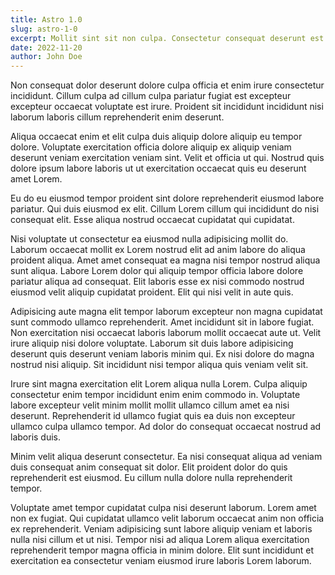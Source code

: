 ```yaml
---
title: Astro 1.0
slug: astro-1-0
excerpt: Mollit sint sit non culpa. Consectetur consequat deserunt est quis. Excepteur officia ea nostrud nulla velit id. Ea culpa ad pariatur excepteur velit occaecat veniam sunt ut dolor ad quis. Pariatur duis magna ipsum veniam pariatur dolor minim sunt. Deserunt aliqua fugiat labore est officia aute commodo.
date: 2022-11-20
author: John Doe
---
```


Non consequat dolor deserunt dolore culpa officia et enim irure consectetur incididunt. Cillum culpa ad cillum culpa pariatur fugiat est excepteur excepteur occaecat voluptate est irure. Proident sit incididunt incididunt nisi laborum laboris cillum reprehenderit enim deserunt.

Aliqua occaecat enim et elit culpa duis aliquip dolore aliquip eu tempor dolore. Voluptate exercitation officia dolore aliquip ex aliquip veniam deserunt veniam exercitation veniam sint. Velit et officia ut qui. Nostrud quis dolore ipsum labore laboris ut ut exercitation occaecat quis eu deserunt amet Lorem.

Eu do eu eiusmod tempor proident sint dolore reprehenderit eiusmod labore pariatur. Qui duis eiusmod ex elit. Cillum Lorem cillum qui incididunt do nisi consequat elit. Esse aliqua nostrud occaecat cupidatat qui cupidatat.

Nisi voluptate ut consectetur ea eiusmod nulla adipisicing mollit do. Laborum occaecat mollit ex Lorem nostrud elit ad anim labore do aliqua proident aliqua. Amet amet consequat ea magna nisi tempor nostrud aliqua sunt aliqua. Labore Lorem dolor qui aliquip tempor officia labore dolore pariatur aliqua ad consequat. Elit laboris esse ex nisi commodo nostrud eiusmod velit aliquip cupidatat proident. Elit qui nisi velit in aute quis.

Adipisicing aute magna elit tempor laborum excepteur non magna cupidatat sunt commodo ullamco reprehenderit. Amet incididunt sit in labore fugiat. Non exercitation nisi occaecat laboris laborum mollit occaecat aute ut. Velit irure aliquip nisi dolore voluptate. Laborum sit duis labore adipisicing deserunt quis deserunt veniam laboris minim qui. Ex nisi dolore do magna nostrud nisi aliquip. Sit incididunt nisi tempor aliqua quis veniam velit sit.

Irure sint magna exercitation elit Lorem aliqua nulla Lorem. Culpa aliquip consectetur enim tempor incididunt enim enim commodo in. Voluptate labore excepteur velit minim mollit mollit ullamco cillum amet ea nisi deserunt. Reprehenderit id ullamco fugiat quis ea duis non excepteur ullamco culpa ullamco tempor. Ad dolor do consequat occaecat nostrud ad laboris duis.

Minim velit aliqua deserunt consectetur. Ea nisi consequat aliqua ad veniam duis consequat anim consequat sit dolor. Elit proident dolor do quis reprehenderit est eiusmod. Eu cillum nulla dolore nulla reprehenderit tempor.

Voluptate amet tempor cupidatat culpa nisi deserunt laborum. Lorem amet non ex fugiat. Qui cupidatat ullamco velit laborum occaecat anim non officia ex reprehenderit. Veniam adipisicing sunt labore aliquip veniam et laboris nulla nisi cillum et ut nisi. Tempor nisi ad aliqua Lorem aliqua exercitation reprehenderit tempor magna officia in minim dolore. Elit sunt incididunt et exercitation ea consectetur veniam eiusmod irure laboris Lorem laborum.